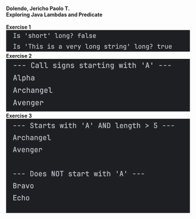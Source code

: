 **Dolendo, Jericho Paolo T.**<br>
**Exploring Java Lambdas and Predicate**<br>
<br>
**Exercise 1**
![img.png](img.png)
<br>
**Exercise 2**
![img_1.png](img_1.png)
<br>
**Exercise 3**
![img_2.png](img_2.png)
